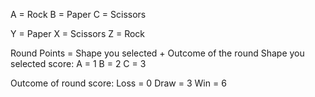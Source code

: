 A = Rock
B = Paper
C = Scissors

Y = Paper
X = Scissors
Z = Rock

Round Points = Shape you selected + Outcome of the round
Shape you selected score:
A = 1
B = 2
C = 3

Outcome of round score:
Loss = 0
Draw = 3
Win  = 6